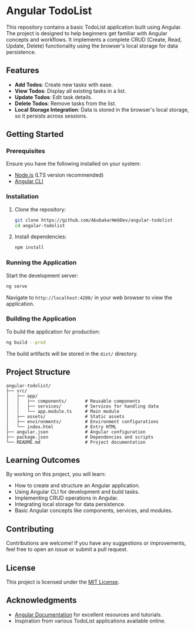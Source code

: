 # Angular TodoList

This repository contains a basic TodoList application built using Angular. The project is designed to help beginners get familiar with Angular concepts and workflows. It implements a complete CRUD (Create, Read, Update, Delete) functionality using the browser's local storage for data persistence.

## Features

- **Add Todos**: Create new tasks with ease.
- **View Todos**: Display all existing tasks in a list.
- **Update Todos**: Edit task details.
- **Delete Todos**: Remove tasks from the list.
- **Local Storage Integration**: Data is stored in the browser's local storage, so it persists across sessions.

## Getting Started

### Prerequisites

Ensure you have the following installed on your system:

- [Node.js](https://nodejs.org/) (LTS version recommended)
- [Angular CLI](https://angular.io/cli)

### Installation

1. Clone the repository:

   ```bash
   git clone https://github.com/AbubakarWebDev/angular-todolist
   cd angular-todolist
   ```

2. Install dependencies:

   ```bash
   npm install
   ```

### Running the Application

Start the development server:

```bash
ng serve
```

Navigate to `http://localhost:4200/` in your web browser to view the application.

### Building the Application

To build the application for production:

```bash
ng build --prod
```

The build artifacts will be stored in the `dist/` directory.

## Project Structure

```
angular-todolist/
├── src/
│   ├── app/
│   │   ├── components/       # Reusable components
│   │   ├── services/         # Services for handling data
│   │   └── app.module.ts     # Main module
│   ├── assets/               # Static assets
│   ├── environments/         # Environment configurations
│   └── index.html            # Entry HTML
├── angular.json              # Angular configuration
├── package.json              # Dependencies and scripts
└── README.md                 # Project documentation
```

## Learning Outcomes

By working on this project, you will learn:

- How to create and structure an Angular application.
- Using Angular CLI for development and build tasks.
- Implementing CRUD operations in Angular.
- Integrating local storage for data persistence.
- Basic Angular concepts like components, services, and modules.

## Contributing

Contributions are welcome! If you have any suggestions or improvements, feel free to open an issue or submit a pull request.

## License

This project is licensed under the [MIT License](LICENSE).

## Acknowledgments

- [Angular Documentation](https://angular.io/docs) for excellent resources and tutorials.
- Inspiration from various TodoList applications available online.
